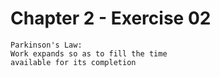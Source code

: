 # Chapter 2 - Exercise 02

```console
Parkinson's Law:
Work expands so as to fill the time
available for its completion
```